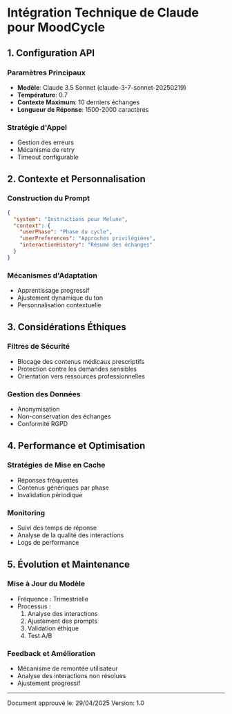 # Intégration Technique de Claude pour MoodCycle

## 1. Configuration API

### Paramètres Principaux
- **Modèle**: Claude 3.5 Sonnet (claude-3-7-sonnet-20250219)
- **Température**: 0.7
- **Contexte Maximum**: 10 derniers échanges
- **Longueur de Réponse**: 1500-2000 caractères

### Stratégie d'Appel
- Gestion des erreurs
- Mécanisme de retry
- Timeout configurable

## 2. Contexte et Personnalisation

### Construction du Prompt
```json
{
  "system": "Instructions pour Melune",
  "context": {
    "userPhase": "Phase du cycle",
    "userPreferences": "Approches privilégiées",
    "interactionHistory": "Résumé des échanges"
  }
}
```

### Mécanismes d'Adaptation
- Apprentissage progressif
- Ajustement dynamique du ton
- Personnalisation contextuelle

## 3. Considérations Éthiques

### Filtres de Sécurité
- Blocage des contenus médicaux prescriptifs
- Protection contre les demandes sensibles
- Orientation vers ressources professionnelles

### Gestion des Données
- Anonymisation
- Non-conservation des échanges
- Conformité RGPD

## 4. Performance et Optimisation

### Stratégies de Mise en Cache
- Réponses fréquentes
- Contenus génériques par phase
- Invalidation périodique

### Monitoring
- Suivi des temps de réponse
- Analyse de la qualité des interactions
- Logs de performance

## 5. Évolution et Maintenance

### Mise à Jour du Modèle
- Fréquence : Trimestrielle
- Processus :
  1. Analyse des interactions
  2. Ajustement des prompts
  3. Validation éthique
  4. Test A/B

### Feedback et Amélioration
- Mécanisme de remontée utilisateur
- Analyse des interactions non résolues
- Ajustement progressif
---

Document approuvé le: 29/04/2025
Version: 1.0
